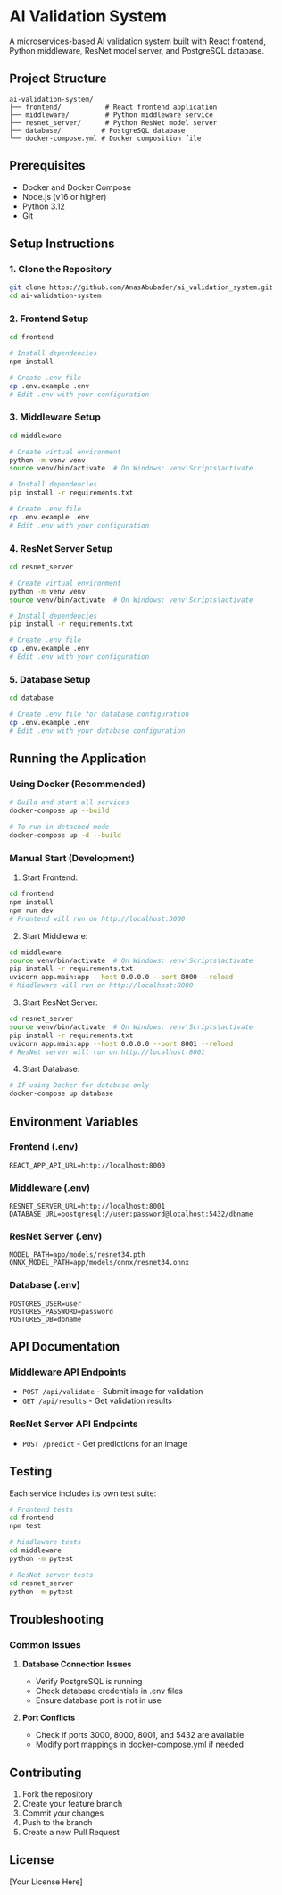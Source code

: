 # AI Validation System

A microservices-based AI validation system built with React frontend, Python middleware, ResNet model server, and PostgreSQL database.

## Project Structure
```
ai-validation-system/
├── frontend/           # React frontend application
├── middleware/         # Python middleware service
├── resnet_server/      # Python ResNet model server
├── database/          # PostgreSQL database
└── docker-compose.yml # Docker composition file
```

## Prerequisites
- Docker and Docker Compose
- Node.js (v16 or higher)
- Python 3.12
- Git

## Setup Instructions

### 1. Clone the Repository
```bash
git clone https://github.com/AnasAbubader/ai_validation_system.git
cd ai-validation-system
```

### 2. Frontend Setup
```bash
cd frontend

# Install dependencies
npm install

# Create .env file
cp .env.example .env
# Edit .env with your configuration
```

### 3. Middleware Setup
```bash
cd middleware

# Create virtual environment
python -m venv venv
source venv/bin/activate  # On Windows: venv\Scripts\activate

# Install dependencies
pip install -r requirements.txt

# Create .env file
cp .env.example .env
# Edit .env with your configuration
```

### 4. ResNet Server Setup
```bash
cd resnet_server

# Create virtual environment
python -m venv venv
source venv/bin/activate  # On Windows: venv\Scripts\activate

# Install dependencies
pip install -r requirements.txt

# Create .env file
cp .env.example .env
# Edit .env with your configuration
```

### 5. Database Setup
```bash
cd database

# Create .env file for database configuration
cp .env.example .env
# Edit .env with your database configuration
```

## Running the Application

### Using Docker (Recommended)
```bash
# Build and start all services
docker-compose up --build

# To run in detached mode
docker-compose up -d --build
```

### Manual Start (Development)
1. Start Frontend:
```bash
cd frontend
npm install
npm run dev
# Frontend will run on http://localhost:3000
```

2. Start Middleware:
```bash
cd middleware
source venv/bin/activate  # On Windows: venv\Scripts\activate
pip install -r requirements.txt
uvicorn app.main:app --host 0.0.0.0 --port 8000 --reload
# Middleware will run on http://localhost:8000
```

3. Start ResNet Server:
```bash
cd resnet_server
source venv/bin/activate  # On Windows: venv\Scripts\activate
pip install -r requirements.txt
uvicorn app.main:app --host 0.0.0.0 --port 8001 --reload
# ResNet server will run on http://localhost:8001
```

4. Start Database:
```bash
# If using Docker for database only
docker-compose up database
```

## Environment Variables

### Frontend (.env)
```
REACT_APP_API_URL=http://localhost:8000
```

### Middleware (.env)
```
RESNET_SERVER_URL=http://localhost:8001
DATABASE_URL=postgresql://user:password@localhost:5432/dbname
```

### ResNet Server (.env)
```
MODEL_PATH=app/models/resnet34.pth
ONNX_MODEL_PATH=app/models/onnx/resnet34.onnx
```

### Database (.env)
```
POSTGRES_USER=user
POSTGRES_PASSWORD=password
POSTGRES_DB=dbname
```

## API Documentation

### Middleware API Endpoints
- `POST /api/validate` - Submit image for validation
- `GET /api/results` - Get validation results

### ResNet Server API Endpoints
- `POST /predict` - Get predictions for an image

## Testing
Each service includes its own test suite:

```bash
# Frontend tests
cd frontend
npm test

# Middleware tests
cd middleware
python -m pytest

# ResNet server tests
cd resnet_server
python -m pytest
```

## Troubleshooting

### Common Issues
1. **Database Connection Issues**
   - Verify PostgreSQL is running
   - Check database credentials in .env files
   - Ensure database port is not in use

2. **Port Conflicts**
   - Check if ports 3000, 8000, 8001, and 5432 are available
   - Modify port mappings in docker-compose.yml if needed

## Contributing
1. Fork the repository
2. Create your feature branch
3. Commit your changes
4. Push to the branch
5. Create a new Pull Request

## License
[Your License Here]